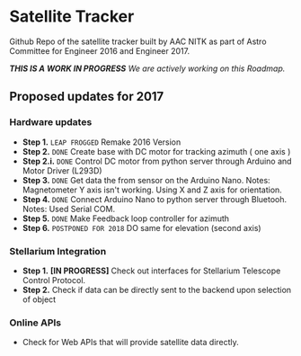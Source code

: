 Satellite Tracker
======

Github Repo of the satellite tracker built by AAC NITK as part of Astro Committee for Engineer 2016 and Engineer 2017.

_**THIS IS A WORK IN PROGRESS** We are actively working on this Roadmap._

## Proposed updates for 2017

### Hardware updates

* **Step 1.** `LEAP FROGGED` Remake 2016 Version  
* **Step 2.** `DONE` Create base with DC motor for tracking azimuth ( one axis )
* **Step 2.i.** `DONE` Control DC motor from python server through Arduino and Motor Driver (L293D)
* **Step 3.** `DONE` Get data the from sensor on the Arduino Nano.
Notes: Magnetometer Y axis isn't working. Using X and Z axis for orientation.
* **Step 4.** `DONE` Connect Arduino Nano to python server through Bluetooh. Notes: Used Serial COM.
* **Step 5.** `DONE` Make Feedback loop controller for azimuth
* **Step 6.** `POSTPONED FOR 2018` DO same for elevation (second axis)

### Stellarium Integration
* **Step 1.** **[IN PROGRESS]** Check out interfaces for Stellarium Telescope
  Control Protocol.
* **Step 2.** Check if data can be directly sent to the backend upon selection of
  object

### Online APIs
* Check for Web APIs that will provide satellite data directly.
